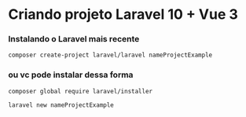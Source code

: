 # Criando projeto Laravel 10 + Vue 3

### Instalando o Laravel mais recente

``` composer create-project laravel/laravel nameProjectExample ```

### ou vc pode instalar dessa forma

```composer global require laravel/installer``` 
 
```laravel new nameProjectExample``` 
